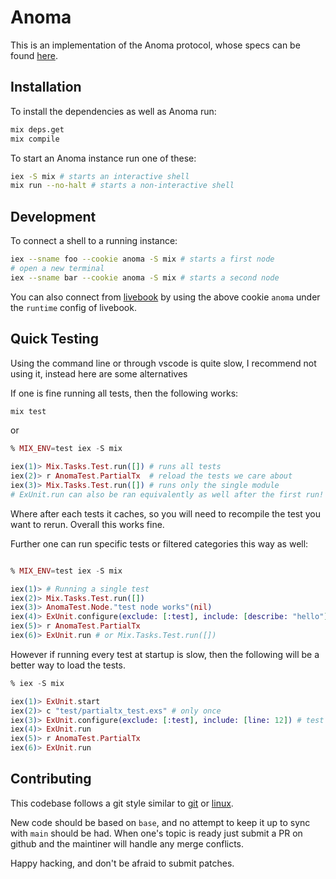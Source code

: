 # Anoma

This is an implementation of the Anoma protocol, whose specs can be found [here](https://specs.anoma.net/alpha).

## Installation

To install the dependencies as well as Anoma run:

```bash
mix deps.get
mix compile
```

To start an Anoma instance run one of these:

```bash
iex -S mix # starts an interactive shell
mix run --no-halt # starts a non-interactive shell
```

## Development

To connect a shell to a running instance:

```bash
iex --sname foo --cookie anoma -S mix # starts a first node
# open a new terminal
iex --sname bar --cookie anoma -S mix # starts a second node
```

You can also connect from [livebook](https://livebook.dev) by using the above
cookie `anoma` under the `runtime` config of livebook.

## Quick Testing

Using the command line or through vscode is quite slow, I recommend
not using it, instead here are some alternatives

If one is fine running all tests, then the following works:

```bash
mix test
```

or

```elixir
% MIX_ENV=test iex -S mix

iex(1)> Mix.Tasks.Test.run([]) # runs all tests
iex(2)> r AnomaTest.PartialTx  # reload the tests we care about
iex(3)> Mix.Tasks.Test.run([]) # runs only the single module
# ExUnit.run can also be ran equivalently as well after the first run!
```

Where after each tests it caches, so you will need to recompile the
test you want to rerun. Overall this works fine.

Further one can run specific tests or filtered categories this way as well:

```elixir

% MIX_ENV=test iex -S mix

iex(1)> # Running a single test
iex(2)> Mix.Tasks.Test.run([])
iex(3)> AnomaTest.Node."test node works"(nil)
iex(4)> ExUnit.configure(exclude: [:test], include: [describe: "hello"]) # test all hello describe blocks
iex(5)> r AnomaTest.PartialTx
iex(6)> ExUnit.run # or Mix.Tasks.Test.run([])

```

However if running every test at startup is slow, then the following
will be a better way to load the tests.

```elixir
% iex -S mix

iex(1)> ExUnit.start
iex(2)> c "test/partialtx_test.exs" # only once
iex(3)> ExUnit.configure(exclude: [:test], include: [line: 12]) # test line
iex(4)> ExUnit.run
iex(5)> r AnomaTest.PartialTx
iex(6)> ExUnit.run
```

## Contributing

This codebase follows a git style similar to
[git](https://git-scm.com/) or
[linux](https://git.kernel.org/pub/scm/linux/kernel/git/torvalds/linux.git).

New code should be based on `base`, and no attempt to keep it up to
sync with `main` should be had. When one's topic is ready just submit
a PR on github and the maintiner will handle any merge conflicts.

Happy hacking, and don't be afraid to submit patches.
